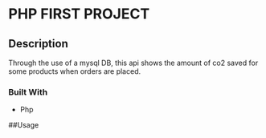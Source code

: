 # PHP FIRST PROJECT

## Description
Through the use of a mysql DB, this api shows the amount of co2 saved for some products when orders are placed.

### Built With

* Php

##Usage

